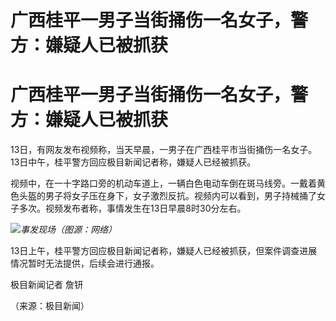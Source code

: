 # 广西桂平一男子当街捅伤一名女子，警方：嫌疑人已被抓获

# 广西桂平一男子当街捅伤一名女子，警方：嫌疑人已被抓获

13日，有网友发布视频称，当天早晨，一男子在广西桂平市当街捅伤一名女子。13日中午，桂平警方回应极目新闻记者称，嫌疑人已经被抓获。

视频中，在一十字路口旁的机动车道上，一辆白色电动车倒在斑马线旁。一戴着黄色头盔的男子将女子压在身下，女子激烈反抗。视频内可以看到，男子持械捅了女子多次。视频发布者称，事情发生在13日早晨8时30分左右。

![](https://inews.gtimg.com/om_bt/O0-4U1leNjkiase7ngL4i1kVldRIk9-Tnjzx6JfDta2WcAA/1000)_事发现场（图源：网络）_

13日上午，桂平警方回应极目新闻记者称，嫌疑人已经被抓获，但案件调查进展情况暂时无法提供，后续会进行通报。

极目新闻记者 詹钘

（来源：极目新闻）

